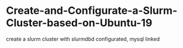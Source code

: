 # Create-and-Configurate-a-Slurm-Cluster-based-on-Ubuntu-19
create a slurm cluster with slurmdbd configurated, mysql linked
